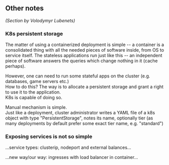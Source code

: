 
## Other notes

_(Section by Volodymyr Lubenets)_

### K8s persistent storage

The matter of using a containerized deployment is simple -- a container is a consolidated thing with all the needed pieces of software inside, from OS to service itself. The stateless applications run just like this -- an independent piece of software answers the queries which change nothing in it (cache perhaps).

However, one can need to run some stateful apps on the cluster (e.g. databases, game servers etc.)  
How to do this? The way is to allocate a persistent storage and grant a right to use it to the application.  
K8s is capable of doing so.

Manual mechanism is simple.  
Just like a deployment, cluster administrator writes a YAML file of a k8s object with type "PersistentStorage", notes its name, optionally tier (as many deployments by default prefer some exact tier name, e.g. "standard")

### Exposing services is not so simple

...service types: clusterip, nodeport and external balances...

...new way/our way: ingresses with load balancer in container...


